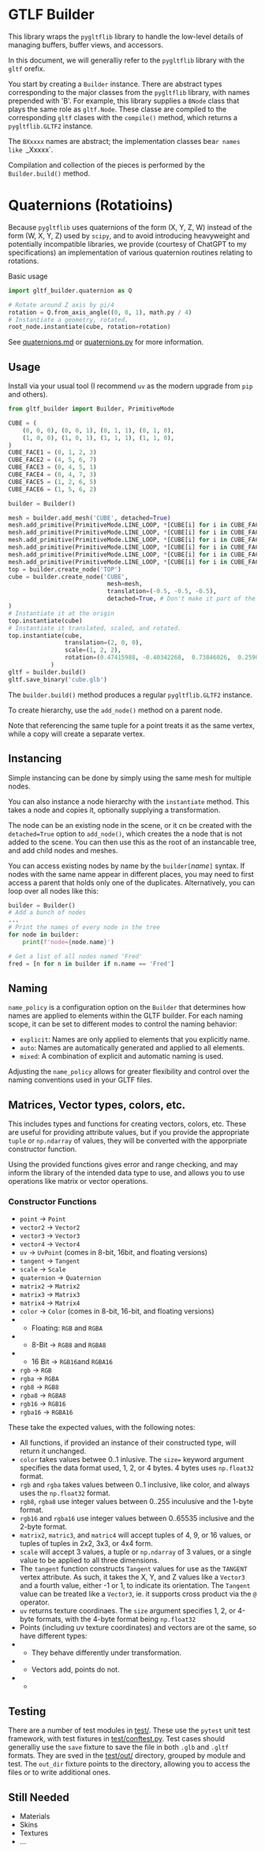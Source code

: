 # GTLF Builder

This library wraps the `pygltflib` library to handle the low-level details of managing buffers, buffer views, and accessors.

In this document, we will generalliy refer to  the `pygltflib` library with the `gltf` orefix.

You start by creating a `Builder` instance. There are abstract types corresponding to the major classes from the `pygltflib` library, with names prepended with 'B'. For example, this library supplies a `BNode` class that plays the same role as `gltf.Node`. These classe are compiled to the corresponding `gltf` clases with the `compile()` method, which returns a `pygltflib.GLTF2` instance.

The `BXxxxx` names are abstract; the implementation classes bea`r names like `_Xxxxx`.

Compilation and collection of the pieces is performed by the `Builder.build()` method.

# Quaternions (Rotatioins)

Because `pygltflib` uses quaternions of the form (X, Y, Z, W) instead of the form (W, X, Y, Z) used by `scipy`, and to avoid introducing heavyweight and potentially incompatible libraries, we provide (courtesy of ChatGPT to my specifications) an implementation of various quaternion routines relating to rotations.

Basic usage

```python
import gltf_builder.quaternion as Q

# Rotate around Z axis by pi/4
rotation = Q.from_axis_angle((0, 0, 1), math.py / 4)
# Instantiate a geometry, rotated.
root_node.instantiate(cube, rotation=rotation)
```

See [quaternions.md](quaternions.md) or [quaternions.py](src/gltf_builder/quaternions.py) for more information.

## Usage

Install via your usual tool (I recommend `uv` as the modern upgrade from `pip` and others).

```python
from gltf_builder import Builder, PrimitiveMode

CUBE = (
    (0, 0, 0), (0, 0, 1), (0, 1, 1), (0, 1, 0),
    (1, 0, 0), (1, 0, 1), (1, 1, 1), (1, 1, 0),
)
CUBE_FACE1 = (0, 1, 2, 3)
CUBE_FACE2 = (4, 5, 6, 7)
CUBE_FACE3 = (0, 4, 5, 1)
CUBE_FACE4 = (0, 4, 7, 3)
CUBE_FACE5 = (1, 2, 6, 5)
CUBE_FACE6 = (1, 5, 6, 2)

builder = Builder()

mesh = builder.add_mesh('CUBE', detached=True)
mesh.add_primitive(PrimitiveMode.LINE_LOOP, *[CUBE[i] for i in CUBE_FACE1])
mesh.add_primitive(PrimitiveMode.LINE_LOOP, *[CUBE[i] for i in CUBE_FACE2])
mesh.add_primitive(PrimitiveMode.LINE_LOOP, *[CUBE[i] for i in CUBE_FACE3])
mesh.add_primitive(PrimitiveMode.LINE_LOOP, *[CUBE[i] for i in CUBE_FACE4])
mesh.add_primitive(PrimitiveMode.LINE_LOOP, *[CUBE[i] for i in CUBE_FACE5])
mesh.add_primitive(PrimitiveMode.LINE_LOOP, *[CUBE[i] for i in CUBE_FACE6])
top = builder.create_node('TOP')
cube = builder.create_node('CUBE',
                            mesh=mesh,
                            translation=(-0.5, -0.5, -0.5),
                            detached=True, # Don't make it part of the scene
)
# Instantiate it at the origin
top.instantiate(cube)
# Instantiate it translated, scaled, and rotated.
top.instantiate(cube,
                translation=(2, 0, 0),
                scale=(1, 2, 2),
                rotation=(0.47415988, -0.40342268,  0.73846026,  0.25903472)
            )
gltf = builder.build()
gltf.save_binary('cube.glb')
```

The `builder.build()` method produces a regular `pygltflib.GLTF2` instance.

To create hierarchy, use the `add_node()` method on a parent node.

Note that referencing the same tuple for a point treats it as the same vertex, while a copy will create a separate vertex.

## Instancing

Simple instancing can be done by simply using the same mesh for multiple nodes.

You can also instance a node hierarchy with the `instantiate` method. This takes a node and copies it, optionally supplying a transformation.

The node can be an existing node in the scene, or it cn be created with the `detached=True` option to `add_node()`, which creates the a node that is not added to the scene. You can then use this as the root of an instancable tree, and add child nodes and meshes.

You can access existing nodes by name by the `builder[`_name_`]` syntax. If nodes with the same name appear in different places, you may need to first access a parent that holds only one of the duplicates. Alternatively, you can loop over all nodes like this:

```python
builder = Builder()
# Add a bunch of nodes
...
# Print the names of every node in the tree
for node in builder:
    print(f'node={node.name}')

# Get a list of all nodes named 'Fred'
fred = [n for n in builder if n.name == 'Fred']
```

## Naming

`name_policy` is a configuration option on the `Builder` that determines how names are applied to elements within the GLTF builder. For each naming scope, it can be set to different modes to control the naming behavior:

- `explicit`: Names are only applied to elements that you explicitly name.
- `auto`: Names are automatically generated and applied to all elements.
- `mixed`: A combination of explicit and automatic naming is used.

Adjusting the `name_policy` allows for greater flexibility and control over the naming conventions used in your GLTF files.

## Matrices, Vector types, colors, etc.

This includes types and functions for creating vectors, colors, etc. These are useful for providing attribute values, but if you provide the appropriate `tuple` or `np.ndarray` of values, they will be converted with the apporpriate constructor function.

Using the provided functions gives error and range checking, and may inform the library of the intended data type to use, and allows you to use operations like matrix or vector operations.

### Constructor Functions

* `point` -> `Point`
* `vector2` -> `Vector2`
* `vector3` -> `Vector3`
* `vector4` -> `Vector4`
* `uv` -> `UvPoint` (comes in 8-bit, 16bit, and floating versions)
* `tangent` -> `Tangent`
* `scale` -> `Scale`
* `quaternion` -> `Quaternion`
* `matrix2` -> `Matrix2`
* `matrix3` -> `Matrix3`
* `matrix4` -> `Matrix4`
* `color` -> `Color` (comes in 8-bit, 16-bit, and floating versions)
* * Floating: `RGB` and `RGBA`
* * 8-Bit -> `RGB8` and `RGBA8`
* * 16 Bit -> `RGB16`and `RGBA16`
* `rgb` -> `RGB`
* `rgba` -> `RGBA`
* `rgb8` -> `RGB8`
* `rgba8` -> `RGBA8`
* `rgb16` -> `RGB16`
* `rgba16` -> `RGBA16`

These take the expected values, with the following notes:

* All functions, if provided an instance of their constructed type, will return it unchanged.
* `color` takes values betwee 0..1 inlusive. The `size=` keyword argument specifies the data format used, 1, 2, or 4 bytes. 4 bytes uses `np.float32` format.
* `rgb` and `rgba` takes values between 0..1 inclusive, like color, and always uses the `np.float32` format.
* `rgb8`, `rgba8` use integer values between 0..255 inculusive and the 1-byte format.
* `rgb16` and `rgba16` use integer values between 0..65535 inclusive and the 2-byte format.
* `matrix2`, `matric3`, and `matric4` will accept tuples of 4, 9, or 16 values, or tuples of tuples in 2x2, 3x3, or 4x4 form.
* `scale` will accept 3 values, a tuple or `np.ndarray` of 3 values, or a single value to be applied to all three dimensions.
* The `tangent` function constructs `Tangent` values for use as the `TANGENT` vertex attribute. As such, it takes the X, Y, and Z values like a `Vector3` and a fourth value, either -1 or 1, to indicate its orientation. The `Tangent` value can be treated like a `Vector3`, ie. it supports cross product via the `@` operator.
* `uv` returns texture coordinaes. The `size` argument specifies 1, 2, or 4-byte formats, with the 4-byte format being `np.float32`
* Points (including uv texture coordinates) and vectors are ot the same, so have different types:
* * They behave differently under transformation.
* * Vectors add, points do not.
* * 

## Testing

There are a number of test modules in [test/](test/). These use the `pytest` unit test framework, with test fixtures in [test/conftest.py](test/conftest.py). Test cases should generalliy use the `save` fixture to save the file in both `.glb` and `.gltf` formats. They are sved in the [test/out/](test/out/) directory, grouped by module and test. The `out_dir` fixture points to the directory, allowing you to access the files or to write additional ones.


## Still Needed

* Materials
* Skins
* Textures
* …
